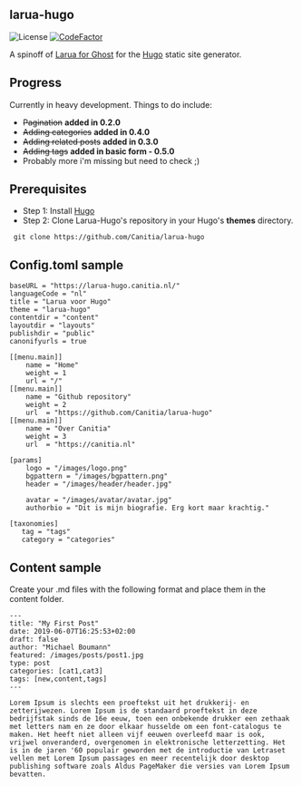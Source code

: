 ## larua-hugo
![License](https://img.shields.io/github/license/Canitia/larua-hugo?style=flat-square)
[![CodeFactor](https://www.codefactor.io/repository/github/canitia/larua-hugo/badge)](https://www.codefactor.io/repository/github/canitia/larua-hugo)

A spinoff of [Larua for Ghost](https://github.com/Canitia/larua) for the [Hugo](https://gohugo.io/) static site generator. 

## Progress
Currently in heavy development. Things to do include:
- ~~Pagination~~ **added in 0.2.0**
- ~~Adding categories~~ **added in 0.4.0**
- ~~Adding related posts~~ **added in 0.3.0**
- ~~Adding tags~~ **added in basic form - 0.5.0**
- Probably more i'm missing but need to check ;)

## Prerequisites
- Step 1: Install [Hugo](https://gohugo.io/getting-started/installing)
- Step 2: Clone Larua-Hugo's repository in your Hugo's **themes** directory.

``` git clone https://github.com/Canitia/larua-hugo```

## Config.toml sample
```
baseURL = "https://larua-hugo.canitia.nl/"
languageCode = "nl"
title = "Larua voor Hugo"
theme = "larua-hugo"
contentdir = "content"
layoutdir = "layouts"
publishdir = "public"
canonifyurls = true

[[menu.main]]
    name = "Home"
    weight = 1
    url = "/"
[[menu.main]]
    name = "Github repository"
    weight = 2
    url  = "https://github.com/Canitia/larua-hugo"
[[menu.main]]
    name = "Over Canitia"
    weight = 3
    url  = "https://canitia.nl"

[params]
    logo = "/images/logo.png"
    bgpattern = "/images/bgpattern.png"
    header = "/images/header/header.jpg"

    avatar = "/images/avatar/avatar.jpg"
    authorbio = "Dit is mijn biografie. Erg kort maar krachtig."

[taxonomies]
   tag = "tags"
   category = "categories"
```

## Content sample
Create your .md files with the following format and place them in the content folder. 

```
---
title: "My First Post"
date: 2019-06-07T16:25:53+02:00
draft: false
author: "Michael Boumann"
featured: /images/posts/post1.jpg
type: post
categories: [cat1,cat3]
tags: [new,content,tags]
---

Lorem Ipsum is slechts een proeftekst uit het drukkerij- en zetterijwezen. Lorem Ipsum is de standaard proeftekst in deze bedrijfstak sinds de 16e eeuw, toen een onbekende drukker een zethaak met letters nam en ze door elkaar husselde om een font-catalogus te maken. Het heeft niet alleen vijf eeuwen overleefd maar is ook, vrijwel onveranderd, overgenomen in elektronische letterzetting. Het is in de jaren '60 populair geworden met de introductie van Letraset vellen met Lorem Ipsum passages en meer recentelijk door desktop publishing software zoals Aldus PageMaker die versies van Lorem Ipsum bevatten.
```